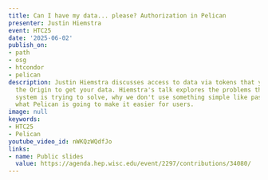 ```yaml
---
title: Can I have my data... please? Authorization in Pelican
presenter: Justin Hiemstra
event: HTC25
date: '2025-06-02'
publish_on:
- path
- osg
- htcondor
- pelican
description: Justin Hiemstra discusses access to data via tokens that you bring to
  the Origin to get your data. Hiemstra's talk explores the problems this complex
  system is trying to solve, why we don't use something simple like passwords and
  what Pelican is going to make it easier for users.
image: null
keywords:
- HTC25
- Pelican
youtube_video_id: nWKQzWQdfJo
links:
- name: Public slides
  value: https://agenda.hep.wisc.edu/event/2297/contributions/34080/
---
```

